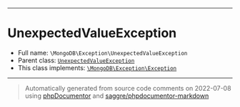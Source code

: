 ***

# UnexpectedValueException





* Full name: `\MongoDB\Exception\UnexpectedValueException`
* Parent class: [`UnexpectedValueException`](../Driver/Exception/UnexpectedValueException.md)
* This class implements:
[`\MongoDB\Exception\Exception`](./Exception.md)






***
> Automatically generated from source code comments on 2022-07-08 using [phpDocumentor](http://www.phpdoc.org/) and [saggre/phpdocumentor-markdown](https://github.com/Saggre/phpDocumentor-markdown)
